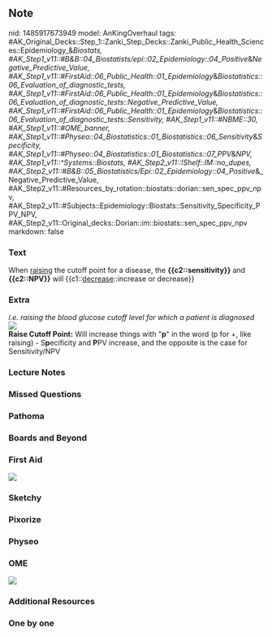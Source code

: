 ## Note
nid: 1485917673949
model: AnKingOverhaul
tags: #AK_Original_Decks::Step_1::Zanki_Step_Decks::Zanki_Public_Health_Sciences::Epidemiology_&_Biostats, #AK_Step1_v11::#B&B::04_Biostatists/epi::02_Epidemiology::04_Positive_&_Negative_Predictive_Value, #AK_Step1_v11::#FirstAid::06_Public_Health::01_Epidemiology_&_Biostatistics::06_Evaluation_of_diagnostic_tests, #AK_Step1_v11::#FirstAid::06_Public_Health::01_Epidemiology_&_Biostatistics::06_Evaluation_of_diagnostic_tests::Negative_Predictive_Value, #AK_Step1_v11::#FirstAid::06_Public_Health::01_Epidemiology_&_Biostatistics::06_Evaluation_of_diagnostic_tests::Sensitivity, #AK_Step1_v11::#NBME::30, #AK_Step1_v11::#OME_banner, #AK_Step1_v11::#Physeo::04_Biostatistics::01_Biostatistics::06_Sensitivity_&_Specificity, #AK_Step1_v11::#Physeo::04_Biostatistics::01_Biostatistics::07_PPV_&_NPV, #AK_Step1_v11::^Systems::Biostats, #AK_Step2_v11::!Shelf::IM::no_dupes, #AK_Step2_v11::#B&B::05_Biostatistics/Epi::02_Epidemiology::04_Positive_&_Negative_Predictive_Value, #AK_Step2_v11::#Resources_by_rotation::biostats::dorian::sen_spec_ppv_npv, #AK_Step2_v11::#Subjects::Epidemiology::Biostats::Sensitivity_Specificity_PPV_NPV, #AK_Step2_v11::Original_decks::Dorian::im::biostats::sen_spec_ppv_npv
markdown: false

### Text
<div>
  When <u>raising</u> the cutoff point for a disease, the
  <b>{{c2::sensitivity}}</b> and <b>{{c2::NPV}}</b> will
  {{c1::<u>decrease</u>::increase or decrease}}
</div>

### Extra
<div>
  <i>i.e. raising the blood glucose cutoff level for which a
  patient is diagnosed</i>
</div>
<div><img src="paste-288411348893936.jpg"></div>
<div>
  <b>Raise Cutoff Point:</b> Will increase things with "<b>p</b>"
  in the word (p for +, like raising) - S<b>p</b>ecificity and
  <b>P</b>PV increase, and the opposite is the case for
  Sensitivity/NPV
</div>

### Lecture Notes


### Missed Questions


### Pathoma


### Boards and Beyond


### First Aid
<img src="tmpHLGulu.png">

### Sketchy


### Pixorize


### Physeo


### OME
<div class="ome-widget">
  <a href="https://onlinemeded.org?ref=anki"><img src=
  "_OME_AnkiFlashcards_General_4.png"></a>
</div>

### Additional Resources


### One by one

